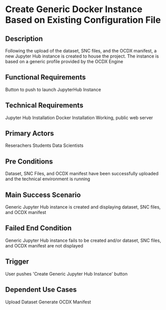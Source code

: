 
# Create Generic Docker Instance Based on Existing Configuration File

## Description
Following the upload of the dataset, SNC files, and the OCDX manifest, a new Jupyter Hub instance is created to house the project. The instance is based on a generic profile provided by the OCDX Engine

## Functional Requirements
Button to push to launch JupyterHub Instance

## Technical Requirements
Jupyter Hub Installation
Docker Installation 
Working, public web server

## Primary Actors
Reserachers
Students 
Data Scientists 

## Pre Conditions
Dataset, SNC Files, and OCDX manifest have been successfully uploaded and the technical environment is running

## Main Success Scenario
Generic Jupyter Hub instance is created and displaying dataset, SNC files, and OCDX manifest 

## Failed End Condition
Generic Jupyter Hub instance fails to be created and/or dataset, SNC files, and OCDX manifest are not displayed

## Trigger
User pushes 'Create Generic Jupyter Hub Instance' button 

## Dependent Use Cases
Upload Dataset
Generate OCDX Manifest